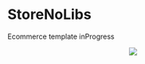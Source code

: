 # StoreNoLibs
Ecommerce template inProgress

<p align="center">
  <img src="https://github.com/gizmoGremlin/StoreNoLibs/issues/1">

</p>

